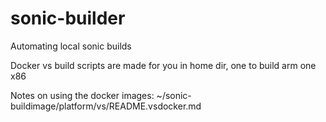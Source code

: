 # sonic-builder
Automating local sonic builds

Docker vs build scripts are made for you in home dir, one to build arm one x86



Notes on using the docker images:
~/sonic-buildimage/platform/vs/README.vsdocker.md 
